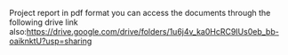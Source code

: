 Project report in pdf format you can access the documents through the following drive link also:https://drive.google.com/drive/folders/1u6j4v_ka0HcRC9IUs0eb_bb-oaiknktU?usp=sharing
